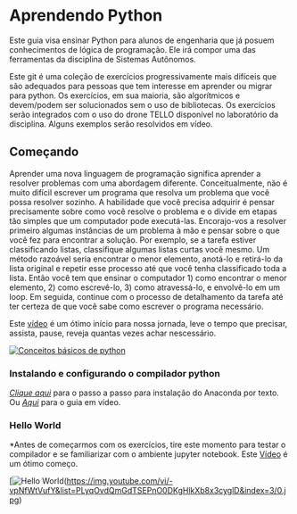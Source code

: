 # Aprendendo Python

Este guia visa ensinar Python para alunos de engenharia que já posuem conhecimentos de lógica de programação. Ele irá compor uma das ferramentas da disciplina de Sistemas Autônomos.

Este git é uma coleção de exercícios progressivamente mais difíceis que são adequados para pessoas que tem interesse em aprender ou migrar para python. Os exercícios, em sua maioria, são algorítmicos e devem/podem ser solucionados sem o uso de bibliotecas. Os exercícios serão integrados com o uso do drone TELLO disponível no laboratório da disciplina. Alguns exemplos serão resolvidos em vídeo.


## Começando

Aprender uma nova linguagem de programação significa aprender a resolver problemas com uma abordagem diferente. Conceitualmente, não é muito difícil escrever um programa que resolva um problema que você possa resolver sozinho. A habilidade que você precisa adquirir é pensar precisamente sobre como você resolve o problema e o divide em etapas tão simples que um computador pode executá-las. Encorajo-vos a resolver primeiro algumas instâncias de um problema à mão e pensar sobre o que você fez para encontrar a solução. Por exemplo, se a tarefa estiver classificando listas, classifique algumas listas curtas você mesmo. Um método razoável seria encontrar o menor elemento, anotá-lo e retirá-lo da lista original e repetir esse processo até que você tenha classificado toda a lista. Então você tem que ensinar o computador 1) como encontrar o menor elemento, 2) como escrevê-lo, 3) como atravessá-lo, e envolvê-lo em um loop. Em seguida, continue com o processo de detalhamento da tarefa até ter certeza de que você sabe como escrever o programa necessário.


Este [vídeo](https://www.youtube.com/watch?v=Q8eajxcS6dQ) é um ótimo início para nossa jornada, leve o tempo que precisar, assista, pause, reveja quantas vezes achar nescessário.

[![Conceitos básicos de python](https://img.youtube.com/vi/Q8eajxcS6dQ/2.jpg)](https://www.youtube.com/watch?v=Q8eajxcS6dQ)


### Instalando e configurando o compilador python
*[Clique aqui](https://didatica.tech/como-instalar-o-python-utilizando-anaconda/)* para o passo a passo para instalação do Anaconda por texto. Ou *[Aqui](https://youtu.be/r-NlBdKEb2k?list=PLyqOvdQmGdTSEPnO0DKgHlkXb8x3cyglD&t=172)* para o guia em vídeo.

### Hello World
*Antes de começarmos com os exercícios, tire este momento para testar o compilador e se familiarizar com o ambiente jupyter notebook. Este [Vídeo](https://www.youtube.com/watch?v=-vpNfWtVufY&list=PLyqOvdQmGdTSEPnO0DKgHlkXb8x3cyglD&index=3) é um ótimo começo.

[![Hello World](https://www.youtube.com/watch?v=-vpNfWtVufY&list=PLyqOvdQmGdTSEPnO0DKgHlkXb8x3cyglD&index=3)(https://img.youtube.com/vi/-vpNfWtVufY&list=PLyqOvdQmGdTSEPnO0DKgHlkXb8x3cyglD&index=3/0.jpg)
